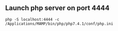 ## Launch php server on port 4444 

```
php -S localhost:4444 -c /Applications/MAMP/bin/php/php7.4.1/conf/php.ini
```
